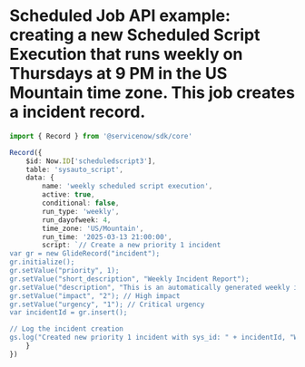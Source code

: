# Scheduled Job API example: creating a new Scheduled Script Execution that runs weekly on Thursdays at 9 PM in the US Mountain time zone. This job creates a incident record.
```typescript
import { Record } from '@servicenow/sdk/core'

Record({
	$id: Now.ID['scheduledscript3'],
	table: 'sysauto_script',
	data: {
		name: 'weekly scheduled script execution',
		active: true,
		conditional: false,
		run_type: 'weekly',
		run_dayofweek: 4,
		time_zone: 'US/Mountain',
		run_time: '2025-03-13 21:00:00',
		script: `// Create a new priority 1 incident
var gr = new GlideRecord("incident");
gr.initialize();
gr.setValue("priority", 1);
gr.setValue("short_description", "Weekly Incident Report");
gr.setValue("description", "This is an automatically generated weekly incident report from a scheduled job.");
gr.setValue("impact", "2"); // High impact
gr.setValue("urgency", "1"); // Critical urgency
var incidentId = gr.insert();

// Log the incident creation
gs.log("Created new priority 1 incident with sys_id: " + incidentId, "WeeklyIncidentReport");`,
	}
})
```